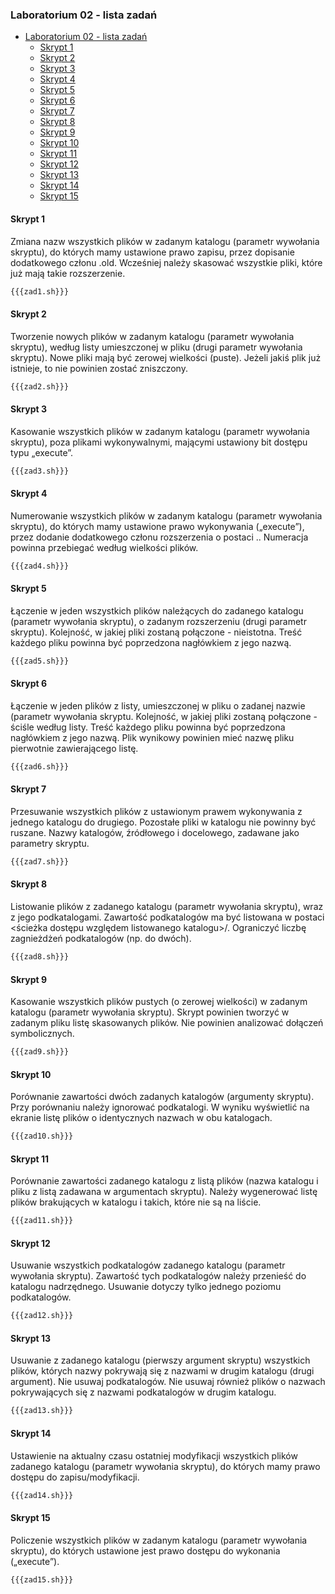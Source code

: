 ### Laboratorium 02 - lista zadań

- [Laboratorium 02 - lista zadań](#laboratorium-02---lista-zada%c5%84)
  - [Skrypt 1](#skrypt-1)
  - [Skrypt 2](#skrypt-2)
  - [Skrypt 3](#skrypt-3)
  - [Skrypt 4](#skrypt-4)
  - [Skrypt 5](#skrypt-5)
  - [Skrypt 6](#skrypt-6)
  - [Skrypt 7](#skrypt-7)
  - [Skrypt 8](#skrypt-8)
  - [Skrypt 9](#skrypt-9)
  - [Skrypt 10](#skrypt-10)
  - [Skrypt 11](#skrypt-11)
  - [Skrypt 12](#skrypt-12)
  - [Skrypt 13](#skrypt-13)
  - [Skrypt 14](#skrypt-14)
  - [Skrypt 15](#skrypt-15)

#### Skrypt 1
Zmiana  nazw  wszystkich  plików  w  zadanym  katalogu  (parametr  wywołania  skryptu), do których mamy ustawione prawo zapisu, przez dopisanie dodatkowego członu .old. Wcześniej należy skasować wszystkie pliki, które już mają takie rozszerzenie. 
```bash
{{{zad1.sh}}}
```
#### Skrypt 2
Tworzenie nowych plików w zadanym katalogu (parametr wywołania skryptu), według listy umieszczonej  w  pliku  (drugi  parametr  wywołania  skryptu).  Nowe  pliki  mają  być  zerowej wielkości (puste). Jeżeli jakiś plik już istnieje, to nie powinien zostać zniszczony. 
```bash
{{{zad2.sh}}}
```
#### Skrypt 3
Kasowanie  wszystkich  plików  w  zadanym  katalogu  (parametr  wywołania  skryptu),  poza plikami wykonywalnymi, mającymi ustawiony bit dostępu typu „execute”. 
```bash
{{{zad3.sh}}}
```
#### Skrypt 4
Numerowanie  wszystkich  plików  w  zadanym  katalogu  (parametr  wywołania  skryptu),  do których  mamy  ustawione  prawo  wykonywania    („execute”),  przez  dodanie  dodatkowego członu  rozszerzenia  o  postaci  .<numer kolejny>.  Numeracja  powinna  przebiegać  według 
wielkości plików.
```bash
{{{zad4.sh}}}
```
#### Skrypt 5
Łączenie w jeden wszystkich plików należących do zadanego katalogu (parametr wywołania skryptu), o zadanym rozszerzeniu (drugi parametr skryptu). Kolejność, w jakiej pliki zostaną połączone  -  nieistotna.  Treść  każdego  pliku  powinna  być  poprzedzona  nagłówkiem  z  jego nazwą.
```bash
{{{zad5.sh}}}
```
#### Skrypt 6
Łączenie  w  jeden  plików  z  listy,  umieszczonej    w  pliku  o  zadanej  nazwie  (parametr wywołania skryptu. Kolejność, w jakiej pliki zostaną połączone - ściśle według listy. Treść każdego pliku powinna być poprzedzona nagłówkiem z jego nazwą. Plik wynikowy powinien mieć nazwę pliku pierwotnie zawierającego listę. 
```bash
{{{zad6.sh}}}
```
#### Skrypt 7
Przesuwanie wszystkich plików z ustawionym prawem wykonywania z jednego katalogu do drugiego.  Pozostałe  pliki  w  katalogu  nie  powinny  być  ruszane.  Nazwy  katalogów, źródłowego i docelowego, zadawane jako parametry skryptu.
```bash
{{{zad7.sh}}}
```
#### Skrypt 8
Listowanie  plików  z  zadanego  katalogu  (parametr  wywołania  skryptu),  wraz  z  jego podkatalogami.  Zawartość  podkatalogów  ma  być  listowana  w  postaci  <ścieżka dostępu względem listowanego katalogu>/<nazwa pliku>.  Ograniczyć  liczbę  zagnieżdżeń  podkatalogów (np. do dwóch).
```bash
{{{zad8.sh}}}
```
#### Skrypt 9
Kasowanie wszystkich plików pustych (o zerowej wielkości) w zadanym katalogu (parametr wywołania skryptu). Skrypt powinien tworzyć w zadanym pliku listę skasowanych plików. Nie powinien analizować dołączeń symbolicznych. 
```bash
{{{zad9.sh}}}
```
#### Skrypt 10
Porównanie  zawartości  dwóch  zadanych  katalogów  (argumenty  skryptu).  Przy  porównaniu należy ignorować podkatalogi. W wyniku wyświetlić na ekranie listę plików o identycznych nazwach w obu katalogach. 
```bash
{{{zad10.sh}}}
```
#### Skrypt 11
Porównanie  zawartości  zadanego  katalogu  z  listą  plików  (nazwa  katalogu  i  pliku  z  listą zadawana  w  argumentach  skryptu).  Należy  wygenerować  listę  plików  brakujących  w katalogu i takich, które nie są na liście. 
```bash
{{{zad11.sh}}}
```
#### Skrypt 12
Usuwanie  wszystkich  podkatalogów  zadanego  katalogu  (parametr  wywołania  skryptu). Zawartość tych podkatalogów należy przenieść do katalogu nadrzędnego. Usuwanie dotyczy tylko jednego poziomu podkatalogów. 
```bash
{{{zad12.sh}}}
```
#### Skrypt 13
Usuwanie  z  zadanego  katalogu  (pierwszy  argument  skryptu)  wszystkich  plików,  których nazwy  pokrywają  się  z  nazwami  w  drugim  katalogu  (drugi  argument). Nie  usuwaj podkatalogów.  Nie  usuwaj  również  plików  o  nazwach  pokrywających  się  z  nazwami podkatalogów w drugim katalogu. 
```bash
{{{zad13.sh}}}
```
#### Skrypt 14
Ustawienie  na  aktualny  czasu  ostatniej  modyfikacji  wszystkich  plików  zadanego  katalogu (parametr wywołania skryptu), do których mamy prawo dostępu do zapisu/modyfikacji. 
```bash
{{{zad14.sh}}}
```
#### Skrypt 15
Policzenie wszystkich plików w zadanym katalogu (parametr wywołania skryptu), do których ustawione jest prawo dostępu do wykonania („execute”). 
```bash
{{{zad15.sh}}}
```